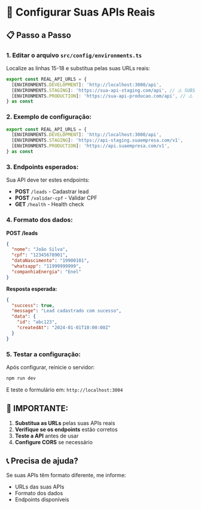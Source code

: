 # 🔧 Configurar Suas APIs Reais

## 📋 Passo a Passo

### 1. **Editar o arquivo `src/config/environments.ts`**

Localize as linhas 15-18 e substitua pelas suas URLs reais:

```typescript
export const REAL_API_URLS = {
  [ENVIRONMENTS.DEVELOPMENT]: 'http://localhost:3000/api',
  [ENVIRONMENTS.STAGING]: 'https://sua-api-staging.com/api', // ⚠️ SUBSTITUIR
  [ENVIRONMENTS.PRODUCTION]: 'https://sua-api-producao.com/api', // ⚠️ SUBSTITUIR
} as const
```

### 2. **Exemplo de configuração:**

```typescript
export const REAL_API_URLS = {
  [ENVIRONMENTS.DEVELOPMENT]: 'http://localhost:3000/api',
  [ENVIRONMENTS.STAGING]: 'https://api-staging.suaempresa.com/v1',
  [ENVIRONMENTS.PRODUCTION]: 'https://api.suaempresa.com/v1',
} as const
```

### 3. **Endpoints esperados:**

Sua API deve ter estes endpoints:

- **POST** `/leads` - Cadastrar lead
- **POST** `/validar-cpf` - Validar CPF  
- **GET** `/health` - Health check

### 4. **Formato dos dados:**

**POST /leads**
```json
{
  "nome": "João Silva",
  "cpf": "12345678901",
  "dataNascimento": "19900101",
  "whatsapp": "11999999999",
  "companhiaEnergia": "Enel"
}
```

**Resposta esperada:**
```json
{
  "success": true,
  "message": "Lead cadastrado com sucesso",
  "data": {
    "id": "abc123",
    "createdAt": "2024-01-01T10:00:00Z"
  }
}
```

### 5. **Testar a configuração:**

Após configurar, reinicie o servidor:

```bash
npm run dev
```

E teste o formulário em: `http://localhost:3004`

## 🚨 **IMPORTANTE:**

1. **Substitua as URLs** pelas suas APIs reais
2. **Verifique se os endpoints** estão corretos
3. **Teste a API** antes de usar
4. **Configure CORS** se necessário

## 📞 **Precisa de ajuda?**

Se suas APIs têm formato diferente, me informe:
- URLs das suas APIs
- Formato dos dados
- Endpoints disponíveis
